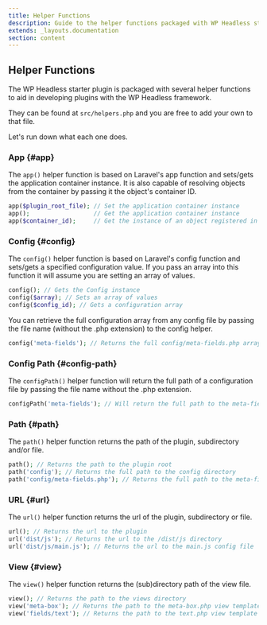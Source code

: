 ```yaml
---
title: Helper Functions
description: Guide to the helper functions packaged with WP Headless starter
extends: _layouts.documentation
section: content
---
```


## Helper Functions

The WP Headless starter plugin is packaged with several helper functions to aid in developing plugins with the WP Headless framework.

They can be found at `src/helpers.php` and you are free to add your own to that file.

Let's run down what each one does.

### App {#app}

The `app()` helper function is based on Laravel's app function and sets/gets the application container instance. It is also capable of resolving objects from the container by passing it the object's container ID.

```php
app($plugin_root_file); // Set the application container instance
app();                  // Get the application container instance
app($container_id);     // Get the instance of an object registered in the container
```

### Config {#config}

The `config()` helper function is based on Laravel's config function and sets/gets a specified configuration value. If you pass an array into this function it will assume you are setting an array of values.

```php
config(); // Gets the Config instance
config($array); // Sets an array of values
config($config_id); // Gets a configuration array
```

You can retrieve the full configuration array from any config file by passing the file name (without the .php extension) to the config helper.

```php
config('meta-fields'); // Returns the full config/meta-fields.php array
```

### Config Path {#config-path}

The `configPath()` helper function will return the full path of a configuration file by passing the file name without the .php extension.

```php
configPath('meta-fields'); // Will return the full path to the meta-fields.php config file.
```

### Path {#path}

The `path()` helper function returns the path of the plugin, subdirectory and/or file.

```php
path(); // Returns the path to the plugin root
path('config'); // Returns the full path to the config directory
path('config/meta-fields.php'); // Returns the full path to the meta-fields.php config file
```

### URL {#url}

The `url()` helper function returns the url of the plugin, subdirectory or file.

```php
url(); // Returns the url to the plugin
url('dist/js'); // Returns the url to the /dist/js directory
url('dist/js/main.js'); // Returns the url to the main.js config file
```

### View {#view}

The `view()` helper function returns the (sub)directory path of the view file.

```php
view(); // Returns the path to the views directory
view('meta-box'); // Returns the path to the meta-box.php view template file
view('fields/text'); // Returns the path to the text.php view template file in the fields directory
```
